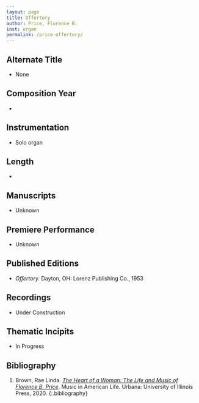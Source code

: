 ```yaml
---
layout: page
title: Offertory
author: Price, Florence B.
inst: organ
permalink: /price-offertory/
---
```


## Alternate Title
- None

## Composition Year
- 

## Instrumentation
- Solo organ

## Length
- 

## Manuscripts
- Unknown

## Premiere Performance
- Unknown

## Published Editions
- *Offertory.* Dayton, OH: Lorenz Publishing Co., 1953

## Recordings
- Under Construction

## Thematic Incipits
- In Progress

## Bibliography
1. Brown, Rae Linda. <a href="https://www.worldcat.org/title/1122800180" target="_blank">*The Heart of a Woman: The Life and Music of Florence B. Price*</a>. Music in American Life. Urbana: University of Illinois Press, 2020.
{:.bibliography}
